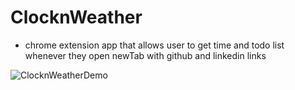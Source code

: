 # ClocknWeather

* chrome extension app that allows user to get time and todo list whenever they open newTab with github and linkedin links 

![ClocknWeatherDemo](clocknWeather.png)
